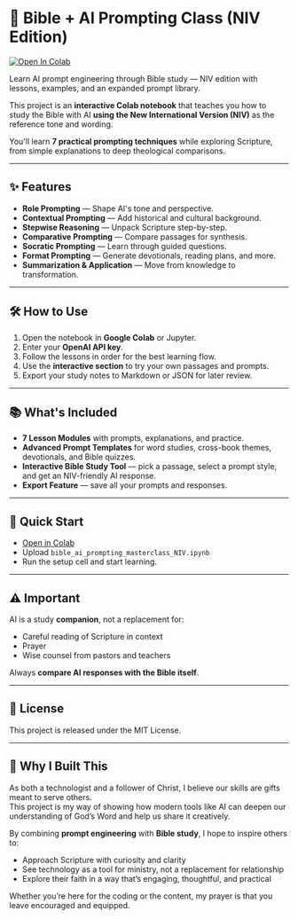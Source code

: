 # 📖 Bible + AI Prompting Class (NIV Edition)

[![Open In Colab](https://colab.research.google.com/assets/colab-badge.svg)](https://colab.research.google.com/github/YOUR_USERNAME/bible-ai-prompting-class/blob/main/bible_ai_prompting_masterclass_NIV_expanded.ipynb)

Learn AI prompt engineering through Bible study — NIV edition with lessons, examples, and an expanded prompt library.


This project is an **interactive Colab notebook** that teaches you how to study the Bible with AI **using the New International Version (NIV)** as the reference tone and wording.

You'll learn **7 practical prompting techniques** while exploring Scripture, from simple explanations to deep theological comparisons.

---

## ✨ Features
- **Role Prompting** — Shape AI's tone and perspective.
- **Contextual Prompting** — Add historical and cultural background.
- **Stepwise Reasoning** — Unpack Scripture step-by-step.
- **Comparative Prompting** — Compare passages for synthesis.
- **Socratic Prompting** — Learn through guided questions.
- **Format Prompting** — Generate devotionals, reading plans, and more.
- **Summarization & Application** — Move from knowledge to transformation.

---

## 🛠 How to Use
1. Open the notebook in **Google Colab** or Jupyter.
2. Enter your **OpenAI API key**.
3. Follow the lessons in order for the best learning flow.
4. Use the **interactive section** to try your own passages and prompts.
5. Export your study notes to Markdown or JSON for later review.

---

## 📚 What's Included
- **7 Lesson Modules** with prompts, explanations, and practice.
- **Advanced Prompt Templates** for word studies, cross-book themes, devotionals, and Bible quizzes.
- **Interactive Bible Study Tool** — pick a passage, select a prompt style, and get an NIV-friendly AI response.
- **Export Feature** — save all your prompts and responses.

---

## 🚀 Quick Start
- [Open in Colab](https://colab.research.google.com/)  
- Upload `bible_ai_prompting_masterclass_NIV.ipynb`  
- Run the setup cell and start learning.

---

## ⚠️ Important
AI is a study **companion**, not a replacement for:
- Careful reading of Scripture in context
- Prayer
- Wise counsel from pastors and teachers

Always **compare AI responses with the Bible itself**.

---

## 📜 License
This project is released under the MIT License.


---

## 💖 Why I Built This
As both a technologist and a follower of Christ, I believe our skills are gifts meant to serve others.  
This project is my way of showing how modern tools like AI can deepen our understanding of God’s Word and help us share it creatively.

By combining **prompt engineering** with **Bible study**, I hope to inspire others to:
- Approach Scripture with curiosity and clarity
- See technology as a tool for ministry, not a replacement for relationship
- Explore their faith in a way that’s engaging, thoughtful, and practical

Whether you’re here for the coding or the content, my prayer is that you leave encouraged and equipped.
